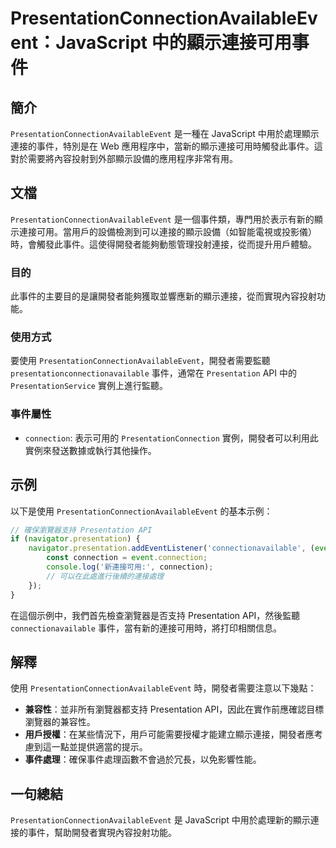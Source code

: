 <!--
Meta Description: # PresentationConnectionAvailableEvent：JavaScript 中的顯示連接可用事件 ## 簡介 `PresentationConnectionAvailableEvent` 是一種在 JavaScript 中用於處理顯示連接的事件，特別是在 Web 應用程序中，...
Meta Keywords: presentationconnectionavailableevent, presentation, javascript, api, connection
-->

# PresentationConnectionAvailableEvent：JavaScript 中的顯示連接可用事件

## 簡介
`PresentationConnectionAvailableEvent` 是一種在 JavaScript 中用於處理顯示連接的事件，特別是在 Web 應用程序中，當新的顯示連接可用時觸發此事件。這對於需要將內容投射到外部顯示設備的應用程序非常有用。

## 文檔
`PresentationConnectionAvailableEvent` 是一個事件類，專門用於表示有新的顯示連接可用。當用戶的設備檢測到可以連接的顯示設備（如智能電視或投影儀）時，會觸發此事件。這使得開發者能夠動態管理投射連接，從而提升用戶體驗。

### 目的
此事件的主要目的是讓開發者能夠獲取並響應新的顯示連接，從而實現內容投射功能。

### 使用方式
要使用 `PresentationConnectionAvailableEvent`，開發者需要監聽 `presentationconnectionavailable` 事件，通常在 `Presentation` API 中的 `PresentationService` 實例上進行監聽。

### 事件屬性
- `connection`: 表示可用的 `PresentationConnection` 實例，開發者可以利用此實例來發送數據或執行其他操作。

## 示例
以下是使用 `PresentationConnectionAvailableEvent` 的基本示例：

```javascript
// 確保瀏覽器支持 Presentation API
if (navigator.presentation) {
    navigator.presentation.addEventListener('connectionavailable', (event) => {
        const connection = event.connection;
        console.log('新連接可用:', connection);
        // 可以在此處進行後續的連接處理
    });
}
```

在這個示例中，我們首先檢查瀏覽器是否支持 Presentation API，然後監聽 `connectionavailable` 事件，當有新的連接可用時，將打印相關信息。

## 解釋
使用 `PresentationConnectionAvailableEvent` 時，開發者需要注意以下幾點：
- **兼容性**：並非所有瀏覽器都支持 Presentation API，因此在實作前應確認目標瀏覽器的兼容性。
- **用戶授權**：在某些情況下，用戶可能需要授權才能建立顯示連接，開發者應考慮到這一點並提供適當的提示。
- **事件處理**：確保事件處理函數不會過於冗長，以免影響性能。

## 一句總結
`PresentationConnectionAvailableEvent` 是 JavaScript 中用於處理新的顯示連接的事件，幫助開發者實現內容投射功能。